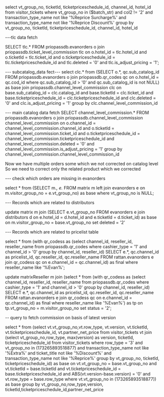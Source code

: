 select vt_group_no, ticketId, ticketpriceschedule_id, channel_id, hotel_id from visitor_tickets where vt_group_no in ($batch_str) and col2 != '2' and transaction_type_name not like '%Reprice Surcharge%' and transaction_type_name not like '%Reprice Discount%' group by vt_group_no, ticketId, ticketpriceschedule_id, channel_id, hotel_id

---tlc data fetch

SELECT tlc.* FROM priopassdb.evanorders o join priopassdb.ticket_level_commission tlc on o.hotel_id = tlc.hotel_id and o.ticketId = tlc.ticket_id and o.ticketpriceschedule_id = tlc.ticketpriceschedule_id and tlc.deleted = '0' and tlc.is_adjust_pricing = '1'; 

--- subcatalog_data fect---
select clc.* from (SELECT o.*, qc.sub_catalog_id FROM priopassdb.evanorders o join priopassdb.qr_codes qc on o.hotel_id = qc.cod_id where qc.sub_catalog_id > '0' and qc.sub_catalog_id is not NULL) as base join priopassdb.channel_level_commission clc on base.sub_catalog_id = clc.catalog_id and base.ticketId = clc.ticket_id and base.ticketpriceschedule_id = clc.ticketpriceschedule_id and clc.deleted = '0' and clc.is_adjust_pricing = '1' group by clc.channel_level_commission_id


--- main catalog data fetch
SELECT channel_level_commission.* FROM priopassdb.evanorders o join priopassdb.channel_level_commission channel_level_commission on o.channel_id = channel_level_commission.channel_id and o.ticketId = channel_level_commission.ticket_id and o.ticketpriceschedule_id = channel_level_commission.ticketpriceschedule_id and channel_level_commission.deleted = '0' and channel_level_commission.is_adjust_pricing = '1' group by channel_level_commission.channel_level_commission_id



Now we have multiple orders some which we not corrected on catalog level So we need to correct only the related product which we corrected


--- check which orders are missing in evanorders

select * from (SELECT m.*, e.* FROM matrix m left join evanorders e on m.visitor_group_no = e.vt_group_no) as base where vt_group_no is NULL; 


--- Records which are related to distributors

update matrix m join (SELECT e.vt_group_no FROM evanorders e join distributors d on e.hotel_id = d.hotel_id and e.ticketId = d.ticket_id) as base on m.visitor_group_no = base.vt_group_no set deleted = '2'


--- Records which are related to pricelist table

select * from (with qr_codess as (select channel_id, reseller_id, reseller_name from priopassdb.qr_codes where cashier_type = '1' and channel_id > '0' group by channel_id, reseller_id) SELECT e.*, qc.channel_id as pricelist_id, qc.reseller_id, qc.reseller_name FROM rattan.evanorders e join qr_codess qc on e.channel_id = qc.channel_id) as final where reseller_name like '%Evan%';  

update matrixReseller m join (select * from (with qr_codess as (select channel_id, reseller_id, reseller_name from priopassdb.qr_codes where cashier_type = '1' and channel_id > '0' group by channel_id, reseller_id) SELECT e.*, qc.channel_id as pricelist_id, qc.reseller_id, qc.reseller_name FROM rattan.evanorders e join qr_codess qc on e.channel_id = qc.channel_id) as final where reseller_name like '%Evan%') as tp on tp.vt_group_no = m.visitor_group_no set status = '2'; 



-- query to fetch commission on basis of latest version

select * from (select vt.vt_group_no,vt.row_type, vt.version, vt.ticketId, vt.ticketpriceschedule_id, vt.partner_net_price from visitor_tickets vt join (select vt_group_no,row_type, max(version) as version, ticketId, ticketpriceschedule_id from visitor_tickets where row_type = '3' and vt_group_no in (173265893518877) and transaction_type_name not like '%Extra%' and ticket_title not like '%Discount%' and transaction_type_name not like '%Reprice%' group by vt_group_no, ticketId, ticketpriceschedule_id) as base on vt.vt_group_no = base.vt_group_no and vt.ticketId = base.ticketId and vt.ticketpriceschedule_id = base.ticketpriceschedule_id and ABS(vt.version-base.version) = '0' and vt.row_type = base.row_type where vt.vt_group_no in (173265893518877)) as base group by vt_group_no,row_type,version, ticketId,ticketpriceschedule_id,partner_net_price